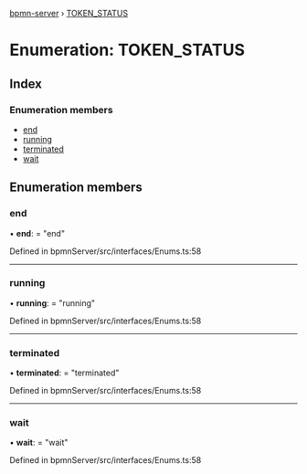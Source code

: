 [bpmn-server](../README.md) › [TOKEN_STATUS](token_status.md)

# Enumeration: TOKEN_STATUS

## Index

### Enumeration members

* [end](token_status.md#end)
* [running](token_status.md#running)
* [terminated](token_status.md#terminated)
* [wait](token_status.md#wait)

## Enumeration members

###  end

• **end**: = "end"

Defined in bpmnServer/src/interfaces/Enums.ts:58

___

###  running

• **running**: = "running"

Defined in bpmnServer/src/interfaces/Enums.ts:58

___

###  terminated

• **terminated**: = "terminated"

Defined in bpmnServer/src/interfaces/Enums.ts:58

___

###  wait

• **wait**: = "wait"

Defined in bpmnServer/src/interfaces/Enums.ts:58
